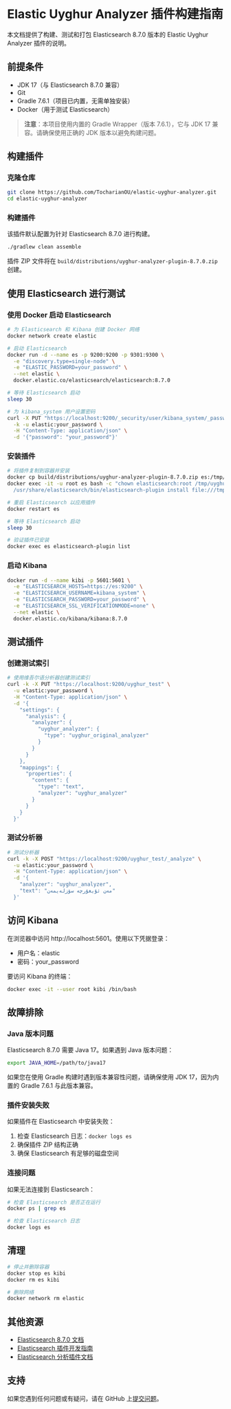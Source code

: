 # Elastic Uyghur Analyzer 插件构建指南

本文档提供了构建、测试和打包 Elasticsearch 8.7.0 版本的 Elastic Uyghur Analyzer 插件的说明。

## 前提条件

- JDK 17（与 Elasticsearch 8.7.0 兼容）
- Git
- Gradle 7.6.1（项目已内置，无需单独安装）
- Docker（用于测试 Elasticsearch）

> **注意**：本项目使用内置的 Gradle Wrapper（版本 7.6.1），它与 JDK 17 兼容。请确保使用正确的 JDK 版本以避免构建问题。

## 构建插件

### 克隆仓库

```bash
git clone https://github.com/TocharianOU/elastic-uyghur-analyzer.git
cd elastic-uyghur-analyzer
```

### 构建插件

该插件默认配置为针对 Elasticsearch 8.7.0 进行构建。

```bash
./gradlew clean assemble
```

插件 ZIP 文件将在 `build/distributions/uyghur-analyzer-plugin-8.7.0.zip` 创建。

## 使用 Elasticsearch 进行测试

### 使用 Docker 启动 Elasticsearch

```bash
# 为 Elasticsearch 和 Kibana 创建 Docker 网络
docker network create elastic

# 启动 Elasticsearch
docker run -d --name es -p 9200:9200 -p 9301:9300 \
  -e "discovery.type=single-node" \
  -e "ELASTIC_PASSWORD=your_password" \
  --net elastic \
  docker.elastic.co/elasticsearch/elasticsearch:8.7.0

# 等待 Elasticsearch 启动
sleep 30

# 为 kibana_system 用户设置密码
curl -X PUT "https://localhost:9200/_security/user/kibana_system/_password" \
  -k -u elastic:your_password \
  -H "Content-Type: application/json" \
  -d '{"password": "your_password"}'
```

### 安装插件

```bash
# 将插件复制到容器并安装
docker cp build/distributions/uyghur-analyzer-plugin-8.7.0.zip es:/tmp/
docker exec -it -u root es bash -c "chown elasticsearch:root /tmp/uyghur-analyzer-plugin-8.7.0.zip && \
  /usr/share/elasticsearch/bin/elasticsearch-plugin install file:///tmp/uyghur-analyzer-plugin-8.7.0.zip"

# 重启 Elasticsearch 以应用插件
docker restart es

# 等待 Elasticsearch 启动
sleep 30

# 验证插件已安装
docker exec es elasticsearch-plugin list
```

### 启动 Kibana

```bash
docker run -d --name kibi -p 5601:5601 \
  -e "ELASTICSEARCH_HOSTS=https://es:9200" \
  -e "ELASTICSEARCH_USERNAME=kibana_system" \
  -e "ELASTICSEARCH_PASSWORD=your_password" \
  -e "ELASTICSEARCH_SSL_VERIFICATIONMODE=none" \
  --net elastic \
  docker.elastic.co/kibana/kibana:8.7.0
```

## 测试插件

### 创建测试索引

```bash
# 使用维吾尔语分析器创建测试索引
curl -k -X PUT "https://localhost:9200/uyghur_test" \
  -u elastic:your_password \
  -H "Content-Type: application/json" \
  -d '{
    "settings": {
      "analysis": {
        "analyzer": {
          "uyghur_analyzer": {
            "type": "uyghur_original_analyzer"
          }
        }
      }
    },
    "mappings": {
      "properties": {
        "content": {
          "type": "text",
          "analyzer": "uyghur_analyzer"
        }
      }
    }
  }'
```

### 测试分析器

```bash
# 测试分析器
curl -k -X POST "https://localhost:9200/uyghur_test/_analyze" \
  -u elastic:your_password \
  -H "Content-Type: application/json" \
  -d '{
    "analyzer": "uyghur_analyzer",
    "text": "مەن ئۇيغۇرچە سۆزلەيمەن"
  }'
```

## 访问 Kibana

在浏览器中访问 http://localhost:5601。使用以下凭据登录：
- 用户名：elastic
- 密码：your_password

要访问 Kibana 的终端：

```bash
docker exec -it --user root kibi /bin/bash
```

## 故障排除

### Java 版本问题

Elasticsearch 8.7.0 需要 Java 17。如果遇到 Java 版本问题：

```bash
export JAVA_HOME=/path/to/java17
```

如果您在使用 Gradle 构建时遇到版本兼容性问题，请确保使用 JDK 17，因为内置的 Gradle 7.6.1 与此版本兼容。

### 插件安装失败

如果插件在 Elasticsearch 中安装失败：

1. 检查 Elasticsearch 日志：`docker logs es`
2. 确保插件 ZIP 结构正确
3. 确保 Elasticsearch 有足够的磁盘空间

### 连接问题

如果无法连接到 Elasticsearch：

```bash
# 检查 Elasticsearch 是否正在运行
docker ps | grep es

# 检查 Elasticsearch 日志
docker logs es
```

## 清理

```bash
# 停止并删除容器
docker stop es kibi
docker rm es kibi

# 删除网络
docker network rm elastic
```

## 其他资源

- [Elasticsearch 8.7.0 文档](https://www.elastic.co/guide/en/elasticsearch/reference/8.7/index.html)
- [Elasticsearch 插件开发指南](https://www.elastic.co/guide/en/elasticsearch/plugins/8.7/plugin-authors.html)
- [Elasticsearch 分析插件文档](https://www.elastic.co/guide/en/elasticsearch/plugins/8.7/analysis.html)

## 支持

如果您遇到任何问题或有疑问，请在 GitHub 上[提交问题](https://github.com/TocharianOU/elastic-uyghur-analyzer/issues)。
```
